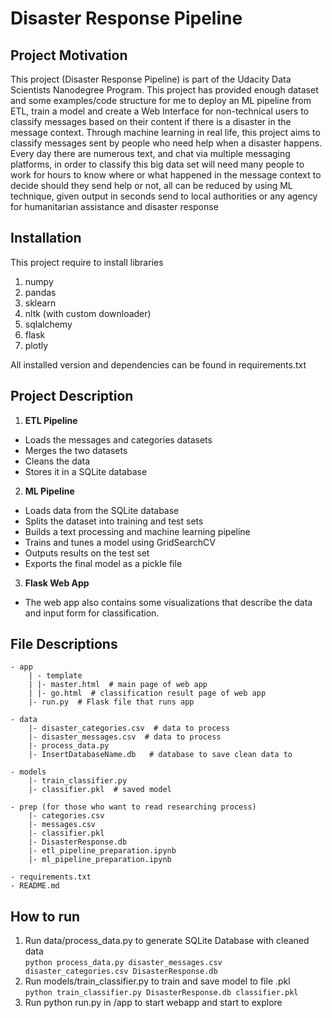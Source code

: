 # Disaster Response Pipeline

## Project Motivation

This project (Disaster Response Pipeline) is part of the Udacity Data Scientists Nanodegree Program. This project has provided enough dataset and some examples/code structure for me to deploy an ML pipeline from ETL, train a model and create a Web Interface for non-technical users to classify messages based on their content if there is a disaster in the message context. Through machine learning in real life, this project aims to classify messages sent by people who need help when a disaster happens. Every day there are numerous text, and chat via multiple messaging platforms, in order to classify this big data set will need many people to work for hours to know where or what happened in the message context to decide should they send help or not, all can be reduced by using ML technique, given output in seconds send to local authorities or any agency for humanitarian assistance and disaster response

## Installation
This project require to install libraries
1. numpy
2. pandas
3. sklearn
4. nltk (with custom downloader)
5. sqlalchemy
6. flask
7. plotly

All installed version and dependencies can be found in requirements.txt

## Project Description
1. **ETL Pipeline**
- Loads the messages and categories datasets
- Merges the two datasets
- Cleans the data
- Stores it in a SQLite database

2. **ML Pipeline**
- Loads data from the SQLite database
- Splits the dataset into training and test sets
- Builds a text processing and machine learning pipeline
- Trains and tunes a model using GridSearchCV
- Outputs results on the test set
- Exports the final model as a pickle file

3. **Flask Web App**
- The web app also contains some visualizations that describe the data and input form for classification.

## File Descriptions
~~~~~~~
- app
    | - template
    | |- master.html  # main page of web app
    | |- go.html  # classification result page of web app
    |- run.py  # Flask file that runs app

- data
    |- disaster_categories.csv  # data to process 
    |- disaster_messages.csv  # data to process
    |- process_data.py
    |- InsertDatabaseName.db   # database to save clean data to

- models
    |- train_classifier.py
    |- classifier.pkl  # saved model 

- prep (for those who want to read researching process)
    |- categories.csv
    |- messages.csv
    |- classifier.pkl
    |- DisasterResponse.db
    |- etl_pipeline_preparation.ipynb
    |- ml_pipeline_preparation.ipynb
    
- requirements.txt
- README.md
~~~~~~~
## How to run

1. Run data/process_data.py to generate SQLite Database with cleaned data\
`python process_data.py disaster_messages.csv disaster_categories.csv DisasterResponse.db`
2. Run models/train_classifier.py to train and save model to file .pkl\
`python train_classifier.py DisasterResponse.db classifier.pkl`
3. Run python run.py in /app to start webapp and start to explore
